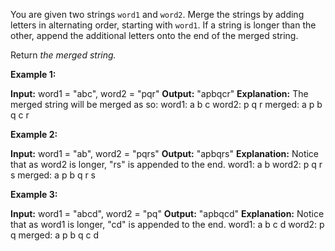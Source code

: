 You are given two strings  `word1`  and  `word2`. Merge the strings by adding letters in alternating order, starting with  `word1`. If a string is longer than the other, append the additional letters onto the end of the merged string.

Return  _the merged string._

**Example 1:**

**Input:** word1 = "abc", word2 = "pqr"
**Output:** "apbqcr"
**Explanation:** The merged string will be merged as so:
word1:  a   b   c
word2:    p   q   r
merged: a p b q c r

**Example 2:**

**Input:** word1 = "ab", word2 = "pqrs"
**Output:** "apbqrs"
**Explanation:** Notice that as word2 is longer, "rs" is appended to the end.
word1:  a   b 
word2:    p   q   r   s
merged: a p b q   r   s

**Example 3:**

**Input:** word1 = "abcd", word2 = "pq"
**Output:** "apbqcd"
**Explanation:** Notice that as word1 is longer, "cd" is appended to the end.
word1:  a   b   c   d
word2:    p   q 
merged: a p b q c   d
